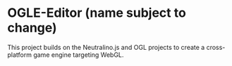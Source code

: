 # OGLE-Editor (name subject to change)

This project builds on the Neutralino.js and OGL projects to create a cross-platform game engine targeting WebGL.
